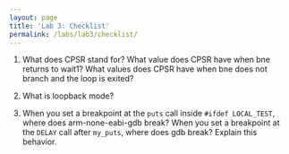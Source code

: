 ```yaml
---
layout: page
title: 'Lab 3: Checklist'
permalink: /labs/lab3/checklist/
---
```


1. What does CPSR stand for? What value does CPSR have when bne
   returns to wait1? What values does CPSR have when bne does not
   branch and the loop is exited?

1. What is loopback mode?

1. When you set a breakpoint at the `puts` call inside `#ifdef
   LOCAL_TEST`, where does arm-none-eabi-gdb break? When you set a
   breakpoint at the `DELAY` call after `my_puts`, where does gdb
   break? Explain this behavior.
